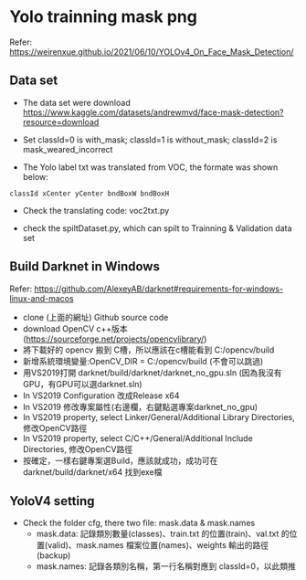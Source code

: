 # Yolo trainning mask png
Refer: https://weirenxue.github.io/2021/06/10/YOLOv4_On_Face_Mask_Detection/
## Data set
- The data set were download https://www.kaggle.com/datasets/andrewmvd/face-mask-detection?resource=download

- Set classId=0 is with_mask; classId=1 is without_mask; classId=2 is mask_weared_incorrect

- The Yolo label txt was translated from VOC, the formate was shown below: <br>
```
classId xCenter yCenter bndBoxW bndBoxH
```
- Check the translating code: voc2txt.py

- check the spiltDataset.py, which can spilt to Trainning & Validation data set

## Build Darknet in Windows
Refer: https://github.com/AlexeyAB/darknet#requirements-for-windows-linux-and-macos

- clone (上面的網址) Github source code
- download OpenCV c++版本 (https://sourceforge.net/projects/opencvlibrary/)
- 將下載好的 opencv 搬到 C槽，所以應該在c槽能看到 C:/opencv/build
- 新增系統環境變量:OpenCV_DIR = C:/opencv/build (不會可以跳過)
- 用VS2019打開 darknet/build/darknet/darknet_no_gpu.sln (因為我沒有GPU，有GPU可以選darknet.sln)
- In VS2019 Configuration 改成Release x64
- In VS2019 修改專案屬性(右邊欄，右鍵點選專案darknet_no_gpu)
- In VS2019 property, select Linker/General/Additional Library Directories, 修改OpenCV路徑
- In VS2019 property, select C/C++/General/Additional Include Directories, 修改OpenCV路徑
- 按確定，一樣右鍵專案選Build，應該就成功，成功可在darknet/build/darknet/x64 找到exe檔

## YoloV4 setting
- Check the folder cfg, there two file: mask.data & mask.names
  - mask.data: 記錄類別數量(classes)、train.txt 的位置(train)、val.txt 的位置(valid)、mask.names 檔案位置(names)、weights 輸出的路徑 (backup)
  - mask.names: 記錄各類別名稱，第一行名稱對應到 classId=0，以此類推
